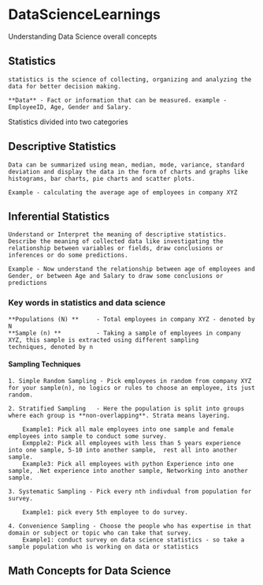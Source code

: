 # DataScienceLearnings
Understanding Data Science overall concepts 

## Statistics 
    statistics is the science of collecting, organizing and analyzing the data for better decision making.
    
    **Data** - Fact or information that can be measured. example - EmployeeID, Age, Gender and Salary.

Statistics divided into two categories 
## Descriptive Statistics
    Data can be summarized using mean, median, mode, variance, standard deviation and display the data in the form of charts and graphs like histograms, bar charts, pie charts and scatter plots. 

    Example - calculating the average age of employees in company XYZ 

## Inferential Statistics 
    Understand or Interpret the meaning of descriptive statistics. Describe the meaning of collected data like investigating the relationship between variables or fields, draw conclusions or inferences or do some predictions.

    Example - Now understand the relationship between age of employees and Gender, or between Age and Salary to draw some conclusions or predictions


### Key words in statistics and data science
    
    **Populations (N) **     - Total employees in company XYZ - denoted by N
    **Sample (n) **          - Taking a sample of employees in company XYZ, this sample is extracted using different sampling       techniques, denoted by n

#### Sampling Techniques
    1. Simple Random Sampling - Pick employees in random from company XYZ for your sample(n), no logics or rules to choose an employee, its just random.
    
    2. Stratified Sampling   - Here the population is split into groups where each group is **non-overlapping**. Strata means layering. 
    
        Example1: Pick all male employees into one sample and female employees into sample to conduct some survey.
        Exmpple2: Pick all employees with less than 5 years experience into one sample, 5-10 into another sample,  rest all into another sample.
        Example3: Pick all employees with python Experience into one sample, .Net experience into another sample, Networking into another sample.
    
    3. Systematic Sampling - Pick every nth indivdual from population for survey.
    
        Example1: pick every 5th employee to do survey.

    4. Convenience Sampling - Choose the people who has expertise in that domain or subject or topic who can take that survey.
        Example1: conduct survey on data science statistics - so take a sample population who is working on data or statistics




## Math Concepts for Data Science










